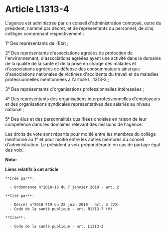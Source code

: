 # Article L1313-4

L'agence est administrée par un conseil d'administration composé, outre du président, nommé par décret, et de représentants
du personnel, de cinq collèges comprenant respectivement : 

1° Des représentants de l'Etat ; 

2° Des représentants d'associations agréées de protection de l'environnement, d'associations agréées ayant une activité dans
le domaine de la qualité de la santé et de la prise en charge des malades et d'associations agréées de défense des
consommateurs ainsi que d'associations nationales de victimes d'accidents du travail et de maladies professionnelles
mentionnées à l'article L. 1313-3 ; 

3° Des représentants d'organisations professionnelles intéressées ; 

4° Des représentants des organisations interprofessionnelles d'employeurs et des organisations syndicales représentatives des
salariés au niveau national ; 

5° Des élus et des personnalités qualifiées choisies en raison de leur compétence dans les domaines relevant des missions de
l'agence. 

Les droits de vote sont répartis pour moitié entre les membres du collège mentionné au 1° et pour moitié entre les autres
membres du conseil d'administration. Le président a voix prépondérante en cas de partage égal des voix.

**Nota:**



**Liens relatifs à cet article**

	**Créé par**:

	  - Ordonnance n°2010-18 du 7 janvier 2010 - art. 2

	**Cité par**:

	  - Décret n°2010-719 du 28 juin 2010 - art. 4 (VD)
	  - Code de la santé publique - art. R1313-7 (V)

	**Cite**:

	  - Code de la santé publique - art. L1313-3
